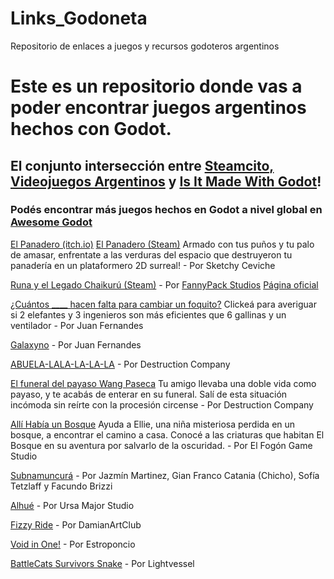 # Links_Godoneta
Repositorio de enlaces a juegos y recursos godoteros argentinos


# Este es un repositorio donde vas a poder encontrar juegos argentinos hechos con Godot.
## El conjunto intersección entre [Steamcito, Videojuegos Argentinos](https://store.steampowered.com/curator/45013169/) y [Is It Made With Godot](https://store.steampowered.com/curator/41324400-Is-it-made-with-Godot/)!
### Podés encontrar más juegos hechos en Godot a nivel global en [Awesome Godot](https://github.com/godotengine/awesome-godot)



[El Panadero (itch.io)](https://sketchyceviche.itch.io/el-panadero) 
[El Panadero (Steam)](https://store.steampowered.com/app/2313180/El_Panadero_The_Baker/) Armado con tus puños y tu palo de amasar, enfrentate a las verduras del espacio que destruyeron tu panadería en un plataformero 2D surreal! - Por Sketchy Ceviche

[Runa y el Legado Chaikurú (Steam)](https://store.steampowered.com/app/2283470) - Por [FannyPack Studios](https://fannypackstudios.itch.io/) [Página oficial](https://www.fannypackstudios.com/)

[¿Cuántos ____ hacen falta para cambiar un foquito?](https://j9794.itch.io/ggj2024) Clickeá para averiguar si 2 elefantes y 3 ingenieros son más eficientes que 6 gallinas y un ventilador - Por Juan Fernandes

[Galaxyno](https://j9794.itch.io/galaxyno) - Por Juan Fernandes

[ABUELA-LALA-LA-LA-LA](https://destruction-company.itch.io/abuela-la-la-la) - Por Destruction Company

[El funeral del payaso Wang Paseca](https://destruction-company.itch.io/el-funeral-del-payaso-wang-paseca) Tu amigo llevaba una doble vida como payaso, y te acabás de enterar en su funeral. Salí de esta situación incómoda sin reírte con la procesión circense - Por Destruction Company

[Allí Había un Bosque](https://elfogon.itch.io/therewasaforest) Ayuda a Ellie, una niña misteriosa perdida en un bosque, a encontrar el camino a casa. Conocé a las criaturas que habitan El Bosque en su aventura por salvarlo de la oscuridad. - Por El Fogón Game Studio

[Subnamuncurá](https://chofitet.itch.io/subnamuncura) - Por Jazmín Martinez, Gian Franco Catania (Chicho), Sofía Tetzlaff y Facundo Brizzi

[Alhué](https://drive.google.com/drive/folders/1WMpgKQyzo7W5hgKM4gHubewGcZdkLnim) - Por Ursa Major Studio

[Fizzy Ride](https://damianartclub.itch.io/fizzyride) - Por DamianArtClub

[Void in One!](https://estroponcio.itch.io/void-in-one) - Por Estroponcio

[BattleCats Survivors Snake](https://play.google.com/store/apps/details?id=com.battlecats.survivors) - Por Lightvessel 

